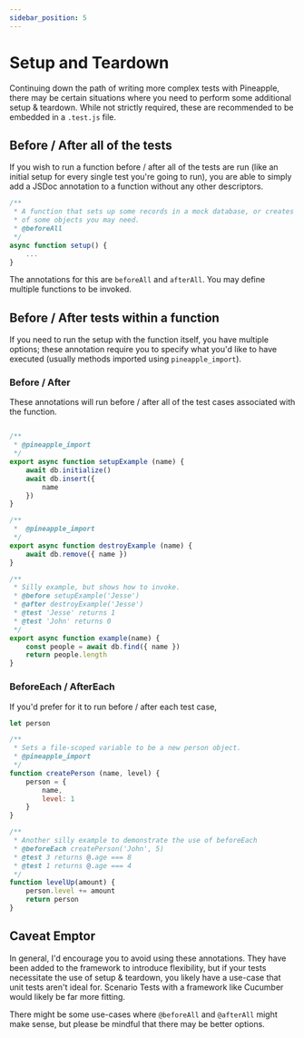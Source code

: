 ```yaml
---
sidebar_position: 5
---
```


# Setup and Teardown

Continuing down the path of writing more complex tests with Pineapple, there may be certain situations where you need to perform some additional setup & teardown. While not strictly required, these are recommended to be embedded in a `.test.js` file.


## Before / After all of the tests

If you wish to run a function before / after all of the tests are run (like an initial setup for every single test you're going to run), you are able to simply add a JSDoc annotation to a function without any other descriptors.


```js
/**
 * A function that sets up some records in a mock database, or creates instances
 * of some objects you may need.
 * @beforeAll
 */
async function setup() {
    ...
}
```

The annotations for this are `beforeAll` and `afterAll`. You may define multiple functions to be invoked.

## Before / After tests within a function

If you need to run the setup with the function itself, you have multiple options; these annotation require you to specify what you'd like to have executed (usually methods imported using `pineapple_import`).

### Before / After

These annotations will run before / after all of the test cases associated with the function.

```js

/**
 * @pineapple_import
 */
export async function setupExample (name) {
    await db.initialize()
    await db.insert({
        name
    })
}

/**
 *  @pineapple_import
 */
export async function destroyExample (name) {
    await db.remove({ name })
}

/**
 * Silly example, but shows how to invoke.
 * @before setupExample('Jesse')
 * @after destroyExample('Jesse')
 * @test 'Jesse' returns 1
 * @test 'John' returns 0
 */
export async function example(name) {
    const people = await db.find({ name })
    return people.length
}
```

### BeforeEach / AfterEach

If you'd prefer for it to run before / after each test case,


```js
let person

/**
 * Sets a file-scoped variable to be a new person object.
 * @pineapple_import
 */
function createPerson (name, level) {
    person = {
        name,
        level: 1
    }
}

/**
 * Another silly example to demonstrate the use of beforeEach
 * @beforeEach createPerson('John', 5)
 * @test 3 returns @.age === 8
 * @test 1 returns @.age === 4
 */
function levelUp(amount) {
    person.level += amount
    return person
}
```

## Caveat Emptor

In general, I'd encourage you to avoid using these annotations. They have been added to the framework to introduce flexibility, but if your tests necessitate the use of setup & teardown, you likely have a use-case that unit tests aren't ideal for. Scenario Tests with a framework like Cucumber would likely be far more fitting.

There might be some use-cases where `@beforeAll` and `@afterAll` might make sense, but please be mindful that there may be better options.